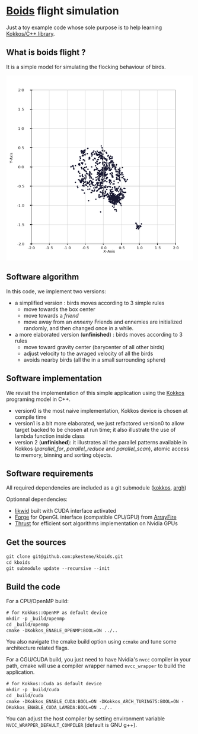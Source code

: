 # [Boids](https://en.wikipedia.org/wiki/Boids) flight simulation

Just a toy example code whose sole purpose is to help learning [Kokkos/C++ library](https://github.com/kokkos/kokkos).

## What is boids flight ?

It is a simple model for simulating the flocking behaviour of birds.

![boids_512x512](https://github.com/pkestene/kboids/blob/master/boids_flight.gif)

## Software algorithm

In this code, we implement two versions:
- a simplified version : birds moves according to 3 simple rules
  * move towards the box center
  * move towards a _friend_
  * move away from an _ennemy_
  Friends and ennemies are initialized randomly, and then changed once in a while.
- a more elaborated version (**unfinished**) : birds moves according to 3 rules
  * move toward gravity center (barycenter of all other birds)
  * adjust velocity to the avraged velocity of all the birds
  * avoids nearby birds (all the in a small surrounding sphere)

## Software implementation

We revisit the implementation of this simple application using the [Kokkos](https://github.com/kokkos/kokkos) programing model in C++.

- version0 is the most naive implementation, Kokkos device is chosen at compile time
- version1 is a bit more elaborated, we just refactored version0 to allow target backed to be chosen at run time; it also illustrate the use of lambda function inside class
- version 2 (**unfinished**): it illustrates all the parallel patterns available in Kokkos (_parallel_for_, _parallel_reduce_ and _parallel_scan_), atomic access to memory, binning and sorting objects.

## Software requirements

All required dependencies are included as a git submodule ([kokkos](https://github.com/kokkos/kokkos), [argh](https://github.com/adishavit/argh))

Optionnal dependencies:
- [likwid](https://github.com/RRZE-HPC/likwid) built with CUDA interface activated
- [Forge](https://github.com/arrayfire/forge) for OpenGL interface (compatible CPU/GPU) from [ArrayFire](https://github.com/arrayfire/arrayfire)
- [Thrust](https://github.com/NVIDIA/thrust) for efficient sort algorithms implementation on Nvidia GPUs

## Get the sources

```shell
git clone git@github.com:pkestene/kboids.git
cd kboids
git submodule update --recursive --init
```

## Build the code

For a CPU/OpenMP build:

```shell
# for Kokkos::OpenMP as default device
mkdir -p _build/openmp
cd _build/openmp
cmake -DKokkos_ENABLE_OPENMP:BOOL=ON ../..
```

You also navigate the cmake build option using `ccmake` and tune some architecture related flags.

For a CGU/CUDA build, you just need to have Nvidia's `nvcc` compiler in your path, cmake will use a compiler wrapper named `nvcc_wrapper` to build the application.

```shell
# for Kokkos::Cuda as default device
mkdir -p _build/cuda
cd _build/cuda
cmake -DKokkos_ENABLE_CUDA:BOOL=ON -DKokkos_ARCH_TURING75:BOOL=ON -DKokkos_ENABLE_CUDA_LAMBDA:BOOL=ON ../..
```

You can adjust the host compiler by setting environment variable `NVCC_WRAPPER_DEFAULT_COMPILER` (default is GNU g++).

